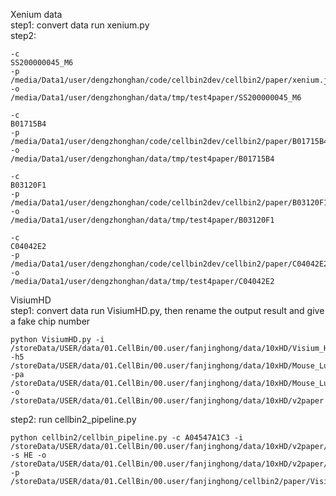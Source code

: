 Xenium data <br>
step1: convert data run xenium.py<br>
step2: 
```shell
-c
SS200000045_M6
-p
/media/Data1/user/dengzhonghan/code/cellbin2dev/cellbin2/paper/xenium.json
-o
/media/Data1/user/dengzhonghan/data/tmp/test4paper/SS200000045_M6
```


```shell
-c
B01715B4
-p
/media/Data1/user/dengzhonghan/code/cellbin2dev/cellbin2/paper/B01715B4.json
-o
/media/Data1/user/dengzhonghan/data/tmp/test4paper/B01715B4
```

```shell
-c
B03120F1
-p
/media/Data1/user/dengzhonghan/code/cellbin2dev/cellbin2/paper/B03120F1.json
-o
/media/Data1/user/dengzhonghan/data/tmp/test4paper/B03120F1
```

```shell
-c
C04042E2
-p
/media/Data1/user/dengzhonghan/code/cellbin2dev/cellbin2/paper/C04042E2.json
-o
/media/Data1/user/dengzhonghan/data/tmp/test4paper/C04042E2
```
VisiumHD  <br>
step1: convert data run VisiumHD.py, then rename the output result and give a fake chip number<br>
```shell
python VisiumHD.py -i /storeData/USER/data/01.CellBin/00.user/fanjinghong/data/10xHD/Visium_HD_Mouse_Lung_Fresh_Frozen_tissue/Visium_HD_Mouse_Lung_Fresh_Frozen_tissue_image.tif -h5 /storeData/USER/data/01.CellBin/00.user/fanjinghong/data/10xHD/Mouse_Lung/binned_outputs/square_002um/filtered_feature_bc_matrix.h5 -pa /storeData/USER/data/01.CellBin/00.user/fanjinghong/data/10xHD/Mouse_Lung/binned_outputs/square_002um/spatial/tissue_positions.parquet -o /storeData/USER/data/01.CellBin/00.user/fanjinghong/data/10xHD/v2paper
```
step2: run cellbin2_pipeline.py
```shell
python cellbin2/cellbin_pipeline.py -c A04547A1C3 -i /storeData/USER/data/01.CellBin/00.user/fanjinghong/data/10xHD/v2paper/A04547A1C3.tif -s HE -o /storeData/USER/data/01.CellBin/00.user/fanjinghong/data/10xHD/v2paper/output -p /storeData/USER/data/01.CellBin/00.user/fanjinghong/cellbin2/paper/VisiumHD.json
```
